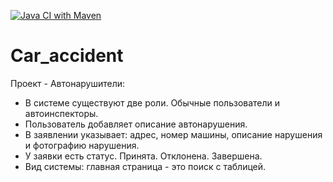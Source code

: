 [![Java CI with Maven](https://github.com/ilspaces2/job4j_car_accident/actions/workflows/maven.yml/badge.svg)](https://github.com/ilspaces2/job4j_car_accident/actions/workflows/maven.yml)

# Car_accident

Проект - Автонарушители:
- В системе существуют две роли. Обычные пользователи и автоинспекторы.
- Пользователь добавляет описание автонарушения.
- В заявлении указывает: адрес, номер машины, описание нарушения и фотографию нарушения.
- У заявки есть статус. Принята. Отклонена. Завершена.
- Вид системы: главная страница - это поиск с таблицей.

